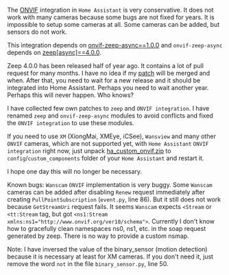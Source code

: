 The [ONVIF](https://www.home-assistant.io/integrations/onvif/) integration in `Home Assistant` is very conservative.
It does not work with many cameras because some bugs are not fixed for years.
It is impossible to setup some cameras at all. Some cameras can be added, but sensors do not work.

This integration depends on [onvif-zeep-async==1.0.0](https://github.com/hunterjm/python-onvif-zeep-async) and `onvif-zeep-async` depends on [zeep[async]==4.0.0](https://github.com/mvantellingen/python-zeep).

Zeep 4.0.0 has been released half of year ago. It contains a lot of pull request for many months. I have no idea if my [patch](https://github.com/mvantellingen/python-zeep/pull/1206) will be merged and when.
After that, you need to wait for a new release and it should be integrated into Home Assistant.
Perhaps you need to wait another year. Perhaps this will never happen. Who knows?

I have collected few own patches to `zeep` and `ONVIF integration`.
I have renamed `zeep` and `onvif-zeep-async` modules to avoid conflicts and fixed the `ONVIF integration` to use these modules.

If you need to use `XM` (XiongMai, XMEye, iCSee), `Wansview` and many other `ONVIF` cameras, which are not supported yet, with `Home Assistant` `ONVIF integration` right now,
just unpack [ha_custom_onvif.zip](https://github.com/slydiman/ha_custom_onvif/releases/latest) to `config`/`custom_components` folder of your `Home Assistant` and restart it.

I hope one day this will no longer be necessary.

Known bugs: `Wanscam` `ONVIF` implementation is very buggy. Some `Wanscam` cameras can be added after disabling `Renew` request immediately after creating `PullPointSubscription` (`event.py`, line 86).
But it still does not work because `GetStreamUri` request fails. It seems `Wanscam` expects `<Stream` or `<tt:Stream` tag, but got `<ns1:Stream xmlns:ns1="http://www.onvif.org/ver10/schema">`.
Currently I don't know how to gracefully clean namespaces ns0, ns1, etc. in the soap request generated by zeep. There is no way to provide a custom nsmap.

Note: I have inversed the value of the binary_sensor (motion detection) because it is necessary at least for XM cameras.
If you don't need it, just remove the word `not` in the file `binary_sensor.py`, line 50.
